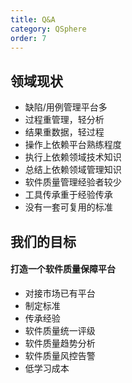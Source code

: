 ```yaml
---
title: Q&A
category: QSphere
order: 7
---
```


## 领域现状

- 缺陷/用例管理平台多
- 过程重管理，轻分析
- 结果重数据，轻过程
- 操作上依赖平台熟练程度
- 执行上依赖领域技术知识
- 总结上依赖领域管理知识
- 软件质量管理经验者较少
- 工具传承重于经验传承
- 没有一套可复用的标准

## 我们的目标

#### 打造一个软件质量保障平台

- 对接市场已有平台
- 制定标准
- 传承经验
- 软件质量统一评级
- 软件质量趋势分析
- 软件质量风控告警
- 低学习成本
